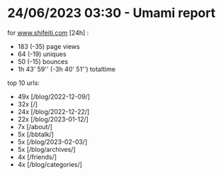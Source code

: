 # 24/06/2023 03:30 - Umami report
for www.shifeiti.com [24h] :

 - 183 (-35) page views
 - 64 (-19) uniques
 - 50 (-15) bounces
 - 1h 43' 59'' (-3h 40' 51'') totaltime


top 10 urls:
 - 49x [/blog/2022-12-09/]
 - 32x [/]
 - 24x [/blog/2022-12-22/]
 - 22x [/blog/2023-01-12/]
 - 7x [/about/]
 - 5x [/bbtalk/]
 - 5x [/blog/2023-02-03/]
 - 5x [/blog/archives/]
 - 4x [/friends/]
 - 4x [/blog/categories/]


